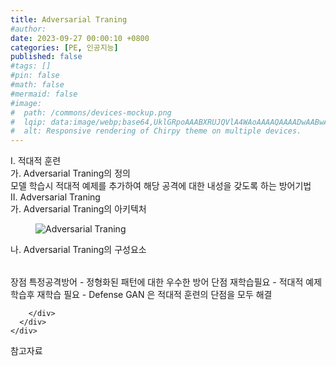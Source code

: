 ```yaml
---
title: Adversarial Traning
#author: 
date: 2023-09-27 00:00:10 +0800
categories: [PE, 인공지능]
published: false
#tags: []
#pin: false
#math: false
#mermaid: false
#image:
#  path: /commons/devices-mockup.png
#  lqip: data:image/webp;base64,UklGRpoAAABXRUJQVlA4WAoAAAAQAAAADwAABwAAQUxQSDIAAAARL0AmbZurmr57yyIiqE8oiG0bejIYEQTgqiDA9vqnsUSI6H+oAERp2HZ65qP/VIAWAFZQOCBCAAAA8AEAnQEqEAAIAAVAfCWkAALp8sF8rgRgAP7o9FDvMCkMde9PK7euH5M1m6VWoDXf2FkP3BqV0ZYbO6NA/VFIAAAA
#  alt: Responsive rendering of Chirpy theme on multiple devices.
---
```


<div class="post-wrap">
  <div class="para">
    <div class="para-title">
      I. 적대적 훈련
    </div>
    <div class="para-cntnt">
      <div class="para">
        <div class="para-title">
          가. Adversarial Traning의 정의
        </div>
        <div class="para-cntnt">
            모델 학습시 적대적 예제를 추가하여 해당 공격에 대한 내성을 갖도록 하는 방어기법
        </div>
      </div>
    </div>
  </div>
  
  <div class="para">
    <div class="para-title">
      II. Adversarial Traning
    </div>
    <div class="para-cntnt">
      <div class="para">
        <div class="para-title">
          가. Adversarial Traning의 아키텍처
        </div>
        <div class="para-cntnt">
          <figure class="post-figure">
            <img src="/assets/img/posts/Adversarial-Traning.png" alt="Adversarial Traning">
<!--            <figcaption>Source: Unveiling the Metaverse: Exploring Emerging Trends, Multifaceted Perspectives, and Future Challenges</figcaption>-->
          </figure>
        </div>
      </div>
      <div class="para">
        <div class="para-title">
          나. Adversarial Traning의 구성요소
        </div>
        <div class="para-cntnt">
          <table class="post-table">
          </table>
          장점
  특정공격방어 - 정형화된 패턴에 대한 우수한 방어
단점
  재학습필요 - 적대적 예제 학습후 재학습 필요
- Defense GAN 은 적대적 훈련의 단점을 모두 해결

        </div>
      </div>
    </div>
  </div>

  <div class="refr-wrap">
    <div class="refr-title">
        참고자료
    </div>
    <ol class="refr-list">
    <!--    <li>(나현식, 최대선) <a target="_blank" href="https://scienceon.kisti.re.kr/commons/util/originalView.do?cn=JAKO202225948430499&oCn=JAKO202225948430499&dbt=JAKO&journal=NJOU00291864">메타버스 보안 위협 요소 및 대응 방안 검토</a></li>-->
    <!--    <li>(M. Uddin, S. Manickam, H. Ullah, M. Obaidat and A. Dandoush) <a target="_blank" href="https://ieeexplore.ieee.org/abstract/document/10138386">Unveiling the Metaverse: Exploring Emerging Trends, Multifaceted Perspectives, and Future Challenges</a></li>-->
    </ol>
  </div>
</div>
